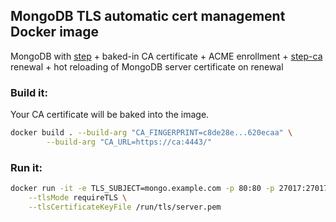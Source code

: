 ## MongoDB TLS automatic cert management Docker image

MongoDB with [step](https://github.com/smallstep/cli) + baked-in CA certificate + ACME enrollment + [step-ca](https://github.com/smallstep/certificates) renewal + hot reloading of MongoDB server certificate on renewal

### Build it:

Your CA certificate will be baked into the image.

```bash
docker build . --build-arg "CA_FINGERPRINT=c8de28e...620ecaa" \
        --build-arg "CA_URL=https://ca:4443/"
```

### Run it:

```bash
docker run -it -e TLS_SUBJECT=mongo.example.com -p 80:80 -p 27017:27017 $(docker images -q | head -1) \
	--tlsMode requireTLS \
	--tlsCertificateKeyFile /run/tls/server.pem
```

